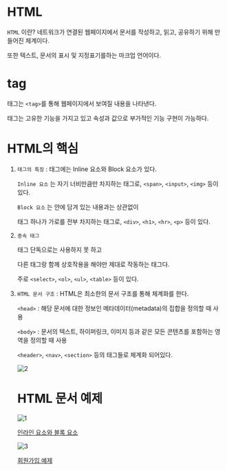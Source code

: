 # HTML
`HTML` 이란? 네트워크가 연결된 웹페이지에서 문서를 작성하고, 읽고, 공유하기 위해 만들어진 체계이다. 

또한 텍스트, 문서의 표시 및 지정표기를하는 마크업 언어이다.

# tag
태그는 `<tag>`를 통해 웹페이지에서 보여질 내용을 나타낸다. 

태그는 고유한 기능을 가지고 있고 속성과 값으로 부가적인 기능 구현이 가능하다.

# HTML의 핵심
1. `태그의 특징` : 태그에는 Inline 요소와 Block 요소가 있다.

   `Inline 요소` 는 자기 너비만큼만 차지하는 태그로, `<span>`, `<input>`, `<img>` 등이 있다.

   `Block 요소` 는 안에 담겨 있는 내용과는 상관없이

   태그 하나가 가로를 전부 차지하는 태그로, `<div>`, `<h1>`, `<hr>`, `<p>` 등이 있다. 
   
2. `종속 태그`

   태그 단독으로는 사용하지 못 하고 

   다른 태그랑 함께 상호작용을 해야만 제대로 작동하는 태그다.

   주로 `<select>`, `<ol>`, `<ul>`, `<table>` 등이 있다.

3. `HTML 문서 구조` : HTML은 최소한의 문서 구조를 통해 체계화를 한다.
   
   `<head>` : 해당 문서에 대한 정보인 메타데이터(metadata)의 집합을 정의할 때 사용

   `<body>` : 문서의 텍스트, 하이퍼링크, 이미지 등과 같은 모든 콘텐츠를 포함하는 영역을 정의할 때 사용

   `<header>`, `<nav>`, `<section>` 등의 태그들로 체계화 되어있다.
   
   ![2](https://github.com/skcy1515/Programming-Study/assets/140364849/fc6b750a-7838-4ba9-8a69-d60f9ef2539b)


   # HTML 문서 예제

   ![1](https://github.com/skcy1515/Programming-Study/assets/140364849/43b5156d-0c21-46f8-ac68-8b325309d5c8)
   
   [인라인 요소와 블록 요소](https://github.com/skcy1515/Programming-Study/blob/main/HTML%20%26%20CSS%20%26%20Javascript/HTML/01-tag.html)

   ![3](https://github.com/skcy1515/Programming-Study/assets/140364849/ee67eef7-fed4-47b5-b7cb-4f35838c73b7)

   [회원가입 예제](https://github.com/skcy1515/Programming-Study/blob/main/HTML%20%26%20CSS%20%26%20Javascript/HTML/02-singup.html)


